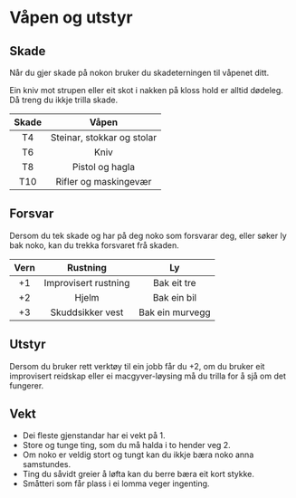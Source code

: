 # Våpen og utstyr

## Skade

Når du gjer skade på nokon bruker du skadeterningen til våpenet ditt.

Ein kniv mot strupen eller eit skot i nakken på kloss hold er alltid dødeleg. Då treng du ikkje trilla skade.

| Skade | Våpen |
| :-------------: |:-------------:|
|T4  |  Steinar, stokkar og stolar|
T6  |  Kniv|
T8  |  Pistol og hagla|
T10  |  Rifler og maskingevær|

## Forsvar

Dersom du tek skade og har på deg noko som forsvarar deg, eller søker ly bak noko, kan du trekka forsvaret frå skaden.

| Vern | Rustning | Ly |
| :-------------: |:-------------:|:-------------:|
|+1 |  Improvisert rustning| Bak eit tre |
|+2 |  Hjelm| Bak ein bil |
+3 |  Skuddsikker vest| Bak ein murvegg |

## Utstyr

Dersom du bruker rett verktøy til ein jobb får du +2, om du bruker eit improvisert reidskap eller ei macgyver-løysing må du trilla for å sjå om det fungerer.

## Vekt  

- Dei fleste gjenstandar har ei vekt på 1.  
- Store og tunge ting, som du må halda i to hender veg 2.  
- Om noko er veldig stort og tungt kan du ikkje bæra noko anna samstundes.  
- Ting du såvidt greier å løfta kan du berre bæra eit kort stykke. 
- Småtteri som får plass i ei lomma veger ingenting. 



